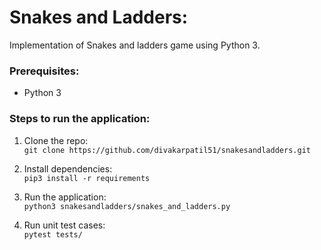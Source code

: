 # Snakes and Ladders:

Implementation of Snakes and ladders game using Python 3.

### Prerequisites:
<ul>
<li>
Python 3
</li>
</ul>

### Steps to run the application:
1. Clone the repo: <br>
```git clone https://github.com/divakarpatil51/snakesandladders.git```

2. Install dependencies: <br>
```pip3 install -r requirements```

3. Run the application: <br>
```python3 snakesandladders/snakes_and_ladders.py```

4. Run unit test cases: <br>
```pytest tests/```

 
